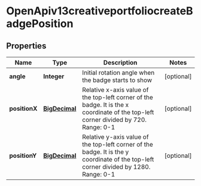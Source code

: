 # OpenApiv13creativeportfoliocreateBadgePosition

## Properties
Name | Type | Description | Notes
------------ | ------------- | ------------- | -------------
**angle** | **Integer** | Initial rotation angle when the badge starts to show |  [optional]
**positionX** | [**BigDecimal**](BigDecimal.md) | Relative x-axis value of the top-left corner of the badge. It is the x coordinate of the top-left corner divided by 720. Range: 0-1 |  [optional]
**positionY** | [**BigDecimal**](BigDecimal.md) |  Relative y-axis value of the top-left corner of the badge. It is the y coordinate of the top-left corner divided by 1280. Range: 0-1 |  [optional]
